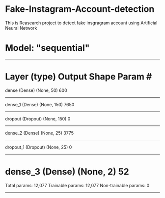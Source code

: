 # Fake-Instagram-Account-detection
This is Reasearch project to detect fake insgragram account using Artificial Neural Network


# Model: "sequential"
_________________________________________________________________
Layer (type)                 Output Shape              Param #   
=================================================================
dense (Dense)                (None, 50)                600       
_________________________________________________________________
dense_1 (Dense)              (None, 150)               7650      
_________________________________________________________________
dropout (Dropout)            (None, 150)               0         
_________________________________________________________________
dense_2 (Dense)              (None, 25)                3775      
_________________________________________________________________
dropout_1 (Dropout)          (None, 25)                0         
_________________________________________________________________
dense_3 (Dense)              (None, 2)                 52        
=================================================================
Total params: 12,077
Trainable params: 12,077
Non-trainable params: 0
_________________________________________________________________
